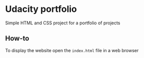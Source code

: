 # Udacity portfolio

Simple HTML and CSS project for a portfolio of projects

## How-to

To display the website open the ```index.html``` file in a web browser
